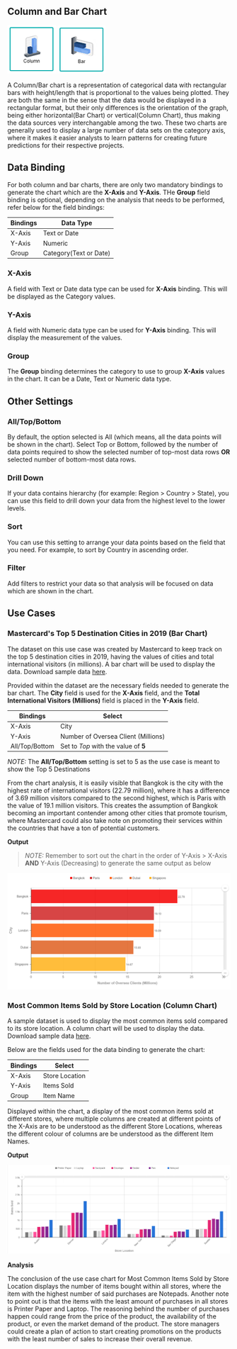 ## Column and Bar Chart

![Column](./images/column-bar-chart/columnchart.PNG) ![Bar](./images/column-bar-chart/barchart.PNG)

A Column/Bar chart is a representation of categorical data with rectangular bars with height/length that is proportional to the values being plotted. They are both the same in the sense that the data would be displayed in a rectangular format, but their only differences is the orientation of the graph, being either horizontal(Bar Chart) or vertical(Column Chart), thus making the data sources very interchangable among the two. These two charts are generally used to display a large number of data sets on the category axis, where it makes it easier analysts to learn patterns for creating future predictions for their respective projects.

## Data Binding

For both column and bar charts, there are only two mandatory bindings to generate the chart which are the **X-Axis** and **Y-Axis**. THe **Group** field binding is optional, depending on the analysis that needs to be performed, refer below for the field bindings:

|Bindings|Data Type|
|---|---|
|X-Axis|Text or Date|
|Y-Axis|Numeric|
|Group|Category(Text or Date)|

### X-Axis

A field with Text or Date data type can be used for **X-Axis** binding. This will be displayed as the Category values.

### Y-Axis

A field with Numeric data type can be used for **Y-Axis** binding. This will display the measurement of the values.

### Group

The **Group** binding determines the category to use to group **X-Axis** values in the chart. It can be a Date, Text or Numeric data type.

## Other Settings

### All/Top/Bottom

By default, the option selected is All (which means, all the data points will be shown in the chart). Select Top or Bottom, followed by the number of data points required to show the selected number of top-most data rows **OR** selected number of bottom-most data rows.

### Drill Down

If your data contains hierarchy (for example: Region > Country > State), you can use this field to drill down your data from the highest level to the lower levels.

### Sort

You can use this setting to arrange your data points based on the field that you need. For example, to sort by Country in ascending order.

### Filter

Add filters to restrict your data so that analysis will be focused on data which are shown in the chart.

## Use Cases
### Mastercard's Top 5 Destination Cities in 2019 (Bar Chart)
The dataset on this use case was created by Mastercard to keep track on the top 5 destination cities in 2019, having the values of cities and total international visitors (in millions). A bar chart will be used to display the data. Download sample data [here](./sample-data/column-bar-chart/mastercard-topdestination.csv).

Provided within the dataset are the necessary fields needed to generate the bar chart. The **City** field is used for the **X-Axis** field, and the **Total International Visitors (Millions)** field is placed in the **Y-Axis** field.

|Bindings |Select|
|---|---|
|X-Axis|City|
|Y-Axis|Number of Oversea Client (Millions)|
|All/Top/Bottom|Set to *Top* with the value of **5**|

*NOTE:* The **All/Top/Bottom** setting is set to 5 as the use case is meant to show the Top 5 Destinations

From the chart analysis, it is easily visible that Bangkok is the city with the highest rate of international visitors (22.79 million), where it has a difference of 3.69 million visitors compared to the second highest, which is Paris with the value of 19.1 million visitors. This creates the assumption of Bangkok becoming an important contender among other cities that promote tourism, where Mastercard could also take note on promoting their services within the countries that have a ton of potential customers.

**Output**

>*NOTE:* Remember to sort out the chart in the order of Y-Axis > X-Axis **AND** Y-Axis (Decreasing) to generate the same output as below

![Top Destinations](./images/column-bar-chart/output-1.PNG)

### Most Common Items Sold by Store Location (Column Chart)
A sample dataset is used to display the most common items sold compared to its store location. A column chart will be used to display the data. Download sample data [here](./sample-data/column-bar-chart/sample_sales_supplies.xlsx).

Below are the fields used for the data binding to generate the chart:

|Bindings |Select|
|---|---|
|X-Axis|Store Location|
|Y-Axis|Items Sold|
|Group|Item Name|

Displayed within the chart, a display of the most common items sold at different stores, where multiple columns are created at different points of the X-Axis are to be understood as the different Store Locations, whereas the different colour of columns are be understood as the different Item Names.

**Output**

![Most Items Sold](./images/column-bar-chart/output-2.PNG)

**Analysis**

The conclusion of the use case chart for Most Common Items Sold by Store Location displays the number of items bought within all stores, where the item with the highest number of said purchases are Notepads. Another note to point out is that the items with the least amount of purchases in all stores is Printer Paper and Laptop. The reasoning behind the number of purchases happen could range from the price of the product, the availability of the product, or even the market demand of the product. The store managers could create a plan of action to start creating promotions on the products with the least number of sales to increase their overall revenue.
